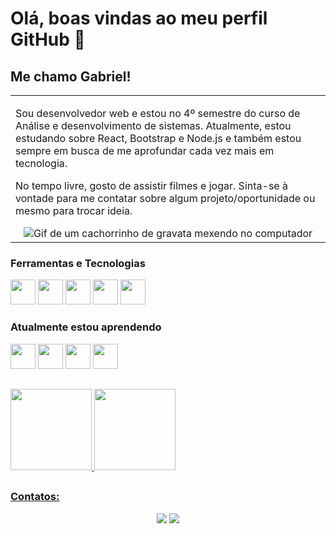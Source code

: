 # Olá, boas vindas ao meu perfil GitHub 👋

## Me chamo Gabriel!

<p align="right">
<table width="100%">
<tr><td valign="top" width="50%">

Sou desenvolvedor web e estou no 4º semestre do curso de Análise e desenvolvimento de sistemas. Atualmente, estou estudando sobre React, Bootstrap e Node.js e também estou sempre em busca de me aprofundar cada vez mais em tecnologia.

No tempo livre, gosto de assistir filmes e jogar. Sinta-se à vontade para me contatar sobre algum projeto/oportunidade ou mesmo para trocar ideia.
  
<div align="center"> 
  <img src="https://media.tenor.com/8tr_CU6730MAAAAC/web-dev-website-development.gif" alt="Gif de um cachorrinho de gravata mexendo no computador">
</div>

</td></tr>
</table>
</p>

### Ferramentas e Tecnologias

<img src="https://cdn.jsdelivr.net/gh/devicons/devicon/icons/git/git-original.svg" width="40" height="40"/> <img src="https://cdn.jsdelivr.net/gh/devicons/devicon/icons/html5/html5-original.svg" width="40" height="40"/> <img src="https://cdn.jsdelivr.net/gh/devicons/devicon/icons/css3/css3-original.svg" width="40" height="40"/> <img src="https://cdn.jsdelivr.net/gh/devicons/devicon/icons/javascript/javascript-original.svg" width="40" height="40"/>  <img src="https://cdn.jsdelivr.net/gh/devicons/devicon/icons/mysql/mysql-original.svg" width="40" height="40" />
        
        
### Atualmente estou aprendendo

<img src="https://cdn.jsdelivr.net/gh/devicons/devicon/icons/react/react-original.svg" width="40" height="40" /> <img src="https://cdn.jsdelivr.net/gh/devicons/devicon/icons/nodejs/nodejs-original.svg" width="40" height="40" /> <img src="https://cdn.jsdelivr.net/gh/devicons/devicon/icons/php/php-original.svg" width="40" height="40"  /> <img src="https://cdn.jsdelivr.net/gh/devicons/devicon/icons/bootstrap/bootstrap-original.svg" width="40" height="40" />
                 
##
<div>
  <a href="https://github.com/zxGabriel">
  <img height="130em"  src="https://github-readme-stats.vercel.app/api/top-langs/?username=zxGabriel&layout=compact&langs_count=7&theme=great-gatsby"/>
  <img height="130em" src="https://github-readme-stats.vercel.app/api?username=zxGabriel&show_icons=true&theme=great-gatsby" />
</div>

##
### Contatos:
<div align="center">  
  <a href = "mailto:gabrieljesussantos2016@gmail.com"><img src="https://img.shields.io/badge/-Gmail-%23333?style=for-the-badge&logo=gmail&logoColor=white" target="_blank"></a>
  <a href="https://www.linkedin.com/in/gabriel-santos-962a99206/" target="_blank"><img src="https://img.shields.io/badge/-LinkedIn-%230077B5?style=for-the-badge&logo=linkedin&logoColor=white" target="_blank"></a> 
</div>
  

